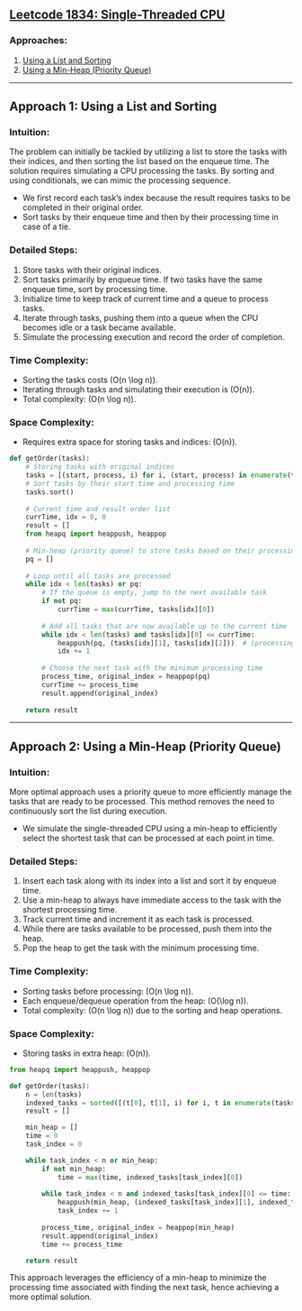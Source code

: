 ## [Leetcode 1834: Single-Threaded CPU](https://leetcode.com/problems/single-threaded-cpu)

### Approaches:
1. [Using a List and Sorting](#approach1)
2. [Using a Min-Heap (Priority Queue)](#approach2)

---

## Approach 1: Using a List and Sorting

### Intuition:
The problem can initially be tackled by utilizing a list to store the tasks with their indices, and then sorting the list based on the enqueue time. The solution requires simulating a CPU processing the tasks. By sorting and using conditionals, we can mimic the processing sequence.

- We first record each task’s index because the result requires tasks to be completed in their original order.
- Sort tasks by their enqueue time and then by their processing time in case of a tie.

### Detailed Steps:
1. Store tasks with their original indices.
2. Sort tasks primarily by enqueue time. If two tasks have the same enqueue time, sort by processing time.
3. Initialize time to keep track of current time and a queue to process tasks.
4. Iterate through tasks, pushing them into a queue when the CPU becomes idle or a task became available.
5. Simulate the processing execution and record the order of completion.

### Time Complexity:
- Sorting the tasks costs \(O(n \log n)\).
- Iterating through tasks and simulating their execution is \(O(n)\).
- Total complexity: \(O(n \log n)\).

### Space Complexity:
- Requires extra space for storing tasks and indices: \(O(n)\).

```python
def getOrder(tasks):
    # Storing tasks with original indices
    tasks = [(start, process, i) for i, (start, process) in enumerate(tasks)]
    # Sort tasks by their start time and processing time
    tasks.sort()
    
    # Current time and result order list
    currTime, idx = 0, 0
    result = []
    from heapq import heappush, heappop
    
    # Min-heap (priority queue) to store tasks based on their processing times
    pq = []
    
    # Loop until all tasks are processed
    while idx < len(tasks) or pq:
        # If the queue is empty, jump to the next available task
        if not pq:
            currTime = max(currTime, tasks[idx][0])
        
        # Add all tasks that are now available up to the current time
        while idx < len(tasks) and tasks[idx][0] <= currTime:
            heappush(pq, (tasks[idx][1], tasks[idx][2]))  # (processing_time, original_index)
            idx += 1
        
        # Choose the next task with the minimum processing time
        process_time, original_index = heappop(pq)
        currTime += process_time
        result.append(original_index)
    
    return result
```

---

## Approach 2: Using a Min-Heap (Priority Queue)

### Intuition:
More optimal approach uses a priority queue to more efficiently manage the tasks that are ready to be processed. This method removes the need to continuously sort the list during execution.

- We simulate the single-threaded CPU using a min-heap to efficiently select the shortest task that can be processed at each point in time.

### Detailed Steps:
1. Insert each task along with its index into a list and sort it by enqueue time.
2. Use a min-heap to always have immediate access to the task with the shortest processing time.
3. Track current time and increment it as each task is processed.
4. While there are tasks available to be processed, push them into the heap.
5. Pop the heap to get the task with the minimum processing time.

### Time Complexity:
- Sorting tasks before processing: \(O(n \log n)\).
- Each enqueue/dequeue operation from the heap: \(O(\log n)\).
- Total complexity: \(O(n \log n)\) due to the sorting and heap operations.

### Space Complexity:
- Storing tasks in extra heap: \(O(n)\).

```python
from heapq import heappush, heappop

def getOrder(tasks):
    n = len(tasks)
    indexed_tasks = sorted([(t[0], t[1], i) for i, t in enumerate(tasks)])
    result = []

    min_heap = []
    time = 0
    task_index = 0

    while task_index < n or min_heap:
        if not min_heap:
            time = max(time, indexed_tasks[task_index][0])
        
        while task_index < n and indexed_tasks[task_index][0] <= time:
            heappush(min_heap, (indexed_tasks[task_index][1], indexed_tasks[task_index][2]))
            task_index += 1
        
        process_time, original_index = heappop(min_heap)
        result.append(original_index)
        time += process_time

    return result
```

This approach leverages the efficiency of a min-heap to minimize the processing time associated with finding the next task, hence achieving a more optimal solution.

